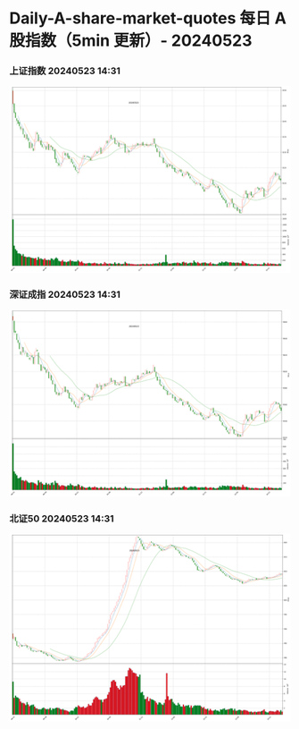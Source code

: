 
# Daily-A-share-market-quotes 每日 A 股指数（5min 更新）- 20240523

### 上证指数 20240523 14:31
![](./fig/2024/5/20240523-sh000001.png)

### 深证成指 20240523 14:31
![](./fig/2024/5/20240523-sz399001.png)

### 北证50 20240523 14:31
![](./fig/2024/5/20240523-bj899050.png)
